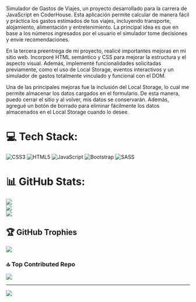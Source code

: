 Simulador de Gastos de Viajes, un proyecto desarrollado para la carrera de JavaScript en CoderHouse. Esta aplicación permite calcular de manera fácil y práctica los gastos estimados de tus viajes, incluyendo transporte, alojamiento, alimentación y entretenimiento. La principal idea es que en base a los números ingresados por el usuario el simulador tome decisiones y envíe recomendaciones.

En la tercera preentrega de mi proyecto, realicé importantes mejoras en mi sitio web. Incorporé HTML semántico y CSS para mejorar la estructura y el aspecto visual. Además, implementé funcionalidades solicitadas previamente, como el uso de Local Storage, eventos interactivos y un simulador de gastos totalmente vinculado y funcional con el DOM.

Una de las principales mejoras fue la inclusión del Local Storage, lo cual me permite almacenar los datos cargados en el formulario. De esta manera, puedo cerrar el sitio y al volver, mis datos se conservarán. Además, agregué un botón de borrado para eliminar fácilmente los datos almacenados en el Local Storage cuando lo desee.

# 💻 Tech Stack:
![CSS3](https://img.shields.io/badge/css3-%231572B6.svg?style=for-the-badge&logo=css3&logoColor=white) ![HTML5](https://img.shields.io/badge/html5-%23E34F26.svg?style=for-the-badge&logo=html5&logoColor=white) ![JavaScript](https://img.shields.io/badge/javascript-%23323330.svg?style=for-the-badge&logo=javascript&logoColor=%23F7DF1E) ![Bootstrap](https://img.shields.io/badge/bootstrap-%23563D7C.svg?style=for-the-badge&logo=bootstrap&logoColor=white) ![SASS](https://img.shields.io/badge/SASS-hotpink.svg?style=for-the-badge&logo=SASS&logoColor=white)
# 📊 GitHub Stats:
![](https://github-readme-stats.vercel.app/api?username=DiegoG379&theme=dark&hide_border=false&include_all_commits=true&count_private=true)<br/>
![](https://github-readme-streak-stats.herokuapp.com/?user=DiegoG379&theme=dark&hide_border=false)<br/>
![](https://github-readme-stats.vercel.app/api/top-langs/?username=DiegoG379&theme=dark&hide_border=false&include_all_commits=true&count_private=true&layout=compact)

## 🏆 GitHub Trophies
![](https://github-profile-trophy.vercel.app/?username=DiegoG379&theme=oldie&no-frame=false&no-bg=false&margin-w=4)

### 🔝 Top Contributed Repo
![](https://github-contributor-stats.vercel.app/api?username=DiegoG379&limit=5&theme=dark&combine_all_yearly_contributions=true)

---
[![](https://visitcount.itsvg.in/api?id=DiegoG379&icon=5&color=12)](https://visitcount.itsvg.in)

<!-- Proudly created with GPRM ( https://gprm.itsvg.in ) -->
